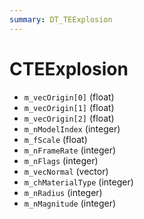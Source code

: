 ```yaml
---
summary: DT_TEExplosion
---
```


# CTEExplosion


* `m_vecOrigin[0]` (float)
* `m_vecOrigin[1]` (float)
* `m_vecOrigin[2]` (float)
* `m_nModelIndex` (integer)
* `m_fScale` (float)
* `m_nFrameRate` (integer)
* `m_nFlags` (integer)
* `m_vecNormal` (vector)
* `m_chMaterialType` (integer)
* `m_nRadius` (integer)
* `m_nMagnitude` (integer)
